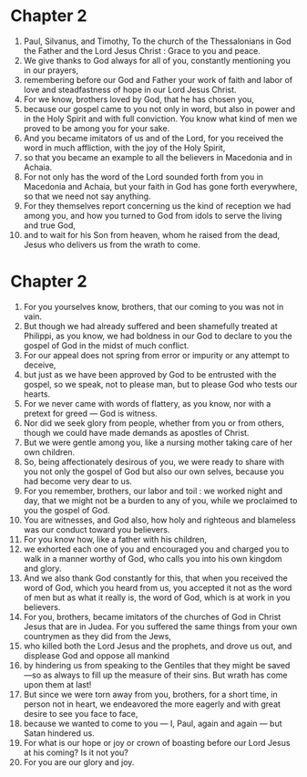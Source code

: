 # Chapter 2

1. Paul, Silvanus, and Timothy, To the church of the Thessalonians in God the Father and the Lord Jesus Christ : Grace to you and peace.
2. We give thanks to God always for all of you, constantly mentioning you in our prayers,
3. remembering before our God and Father your work of faith and labor of love and steadfastness of hope in our Lord Jesus Christ.
4. For we know, brothers loved by God, that he has chosen you,
5. because our gospel came to you not only in word, but also in power and in the Holy Spirit and with full conviction. You know what kind of men we proved to be among you for your sake.
6. And you became imitators of us and of the Lord, for you received the word in much affliction, with the joy of the Holy Spirit,
7. so that you became an example to all the believers in Macedonia and in Achaia.
8. For not only has the word of the Lord sounded forth from you in Macedonia and Achaia, but your faith in God has gone forth everywhere, so that we need not say anything.
9. For they themselves report concerning us the kind of reception we had among you, and how you turned to God from idols to serve the living and true God,
10. and to wait for his Son from heaven, whom he raised from the dead, Jesus who delivers us from the wrath to come.

# Chapter 2

1. For you yourselves know, brothers, that our coming to you was not in vain.
2. But though we had already suffered and been shamefully treated at Philippi, as you know, we had boldness in our God to declare to you the gospel of God in the midst of much conflict.
3. For our appeal does not spring from error or impurity or any attempt to deceive,
4. but just as we have been approved by God to be entrusted with the gospel, so we speak, not to please man, but to please God who tests our hearts.
5. For we never came with words of flattery, as you know, nor with a pretext for greed — God is witness.
6. Nor did we seek glory from people, whether from you or from others, though we could have made demands as apostles of Christ.
7. But we were gentle among you, like a nursing mother taking care of her own children.
8. So, being affectionately desirous of you, we were ready to share with you not only the gospel of God but also our own selves, because you had become very dear to us.
9. For you remember, brothers, our labor and toil : we worked night and day, that we might not be a burden to any of you, while we proclaimed to you the gospel of God.
10. You are witnesses, and God also, how holy and righteous and blameless was our conduct toward you believers.
11. For you know how, like a father with his children,
12. we exhorted each one of you and encouraged you and charged you to walk in a manner worthy of God, who calls you into his own kingdom and glory.
13. And we also thank God constantly for this, that when you received the word of God, which you heard from us, you accepted it not as the word of men but as what it really is, the word of God, which is at work in you believers.
14. For you, brothers, became imitators of the churches of God in Christ Jesus that are in Judea. For you suffered the same things from your own countrymen as they did from the Jews,
15. who killed both the Lord Jesus and the prophets, and drove us out, and displease God and oppose all mankind
16. by hindering us from speaking to the Gentiles that they might be saved —so as always to fill up the measure of their sins. But wrath has come upon them at last!
17. But since we were torn away from you, brothers, for a short time, in person not in heart, we endeavored the more eagerly and with great desire to see you face to face,
18. because we wanted to come to you — I, Paul, again and again — but Satan hindered us.
19. For what is our hope or joy or crown of boasting before our Lord Jesus at his coming? Is it not you?
20. For you are our glory and joy.

